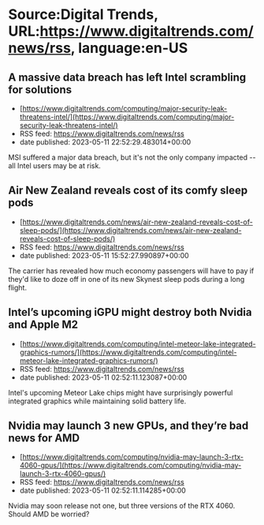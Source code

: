# Source:Digital Trends, URL:https://www.digitaltrends.com/news/rss, language:en-US

## A massive data breach has left Intel scrambling for solutions
 - [https://www.digitaltrends.com/computing/major-security-leak-threatens-intel/](https://www.digitaltrends.com/computing/major-security-leak-threatens-intel/)
 - RSS feed: https://www.digitaltrends.com/news/rss
 - date published: 2023-05-11 22:52:29.483014+00:00

MSI suffered a major data breach, but it's not the only company impacted -- all Intel users may be at risk.

## Air New Zealand reveals cost of its comfy sleep pods
 - [https://www.digitaltrends.com/news/air-new-zealand-reveals-cost-of-sleep-pods/](https://www.digitaltrends.com/news/air-new-zealand-reveals-cost-of-sleep-pods/)
 - RSS feed: https://www.digitaltrends.com/news/rss
 - date published: 2023-05-11 15:52:27.990897+00:00

The carrier has revealed how much economy passengers will have to pay if they'd like to doze off in one of its new Skynest sleep pods during a long flight.

## Intel’s upcoming iGPU might destroy both Nvidia and Apple M2
 - [https://www.digitaltrends.com/computing/intel-meteor-lake-integrated-graphics-rumors/](https://www.digitaltrends.com/computing/intel-meteor-lake-integrated-graphics-rumors/)
 - RSS feed: https://www.digitaltrends.com/news/rss
 - date published: 2023-05-11 02:52:11.123087+00:00

Intel's upcoming Meteor Lake chips might have surprisingly powerful integrated graphics while maintaining solid battery life.

## Nvidia may launch 3 new GPUs, and they’re bad news for AMD
 - [https://www.digitaltrends.com/computing/nvidia-may-launch-3-rtx-4060-gpus/](https://www.digitaltrends.com/computing/nvidia-may-launch-3-rtx-4060-gpus/)
 - RSS feed: https://www.digitaltrends.com/news/rss
 - date published: 2023-05-11 02:52:11.114285+00:00

Nvidia may soon release not one, but three versions of the RTX 4060. Should AMD be worried?

